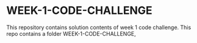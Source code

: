 # WEEK-1-CODE-CHALLENGE

This repository contains solution contents of week 1 code challenge.
This repo contains a folder WEEK-1-CODE-CHALLENGE,
